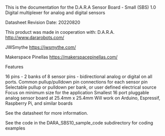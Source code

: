 This is the documentation for the 
D.A.R.A Sensor Board - Small  (SBS) 1.0 
Digital multiplexer for analog and digital sensors 

Datasheet Revision Date: 20220820

This product was made in cooperation with:
D.A.R.A.		http://www.dararobots.com/

JWSmythe		https://jwsmythe.com/

Makerspace Pinellas 	https://makerspacepinellas.com/

Features 

16 pins - 2 banks of 8 sensor pins - bidirectional analog or digital on all ports.
Common pullup/pulldown pin connections for each sensor pin
Selectable pullup or pulldown per bank, or user defined electrical source
Focus on minimum size for the application
Smallest 16 port pluggable analog sensor board at 25.4mm x 25.4mm
Will work on Arduino, Espressif, Raspberry Pi, and similar boards

See the datasheet for more information. 

See the code in the DARA_SBS10_sample_code subdirectory for coding examples
